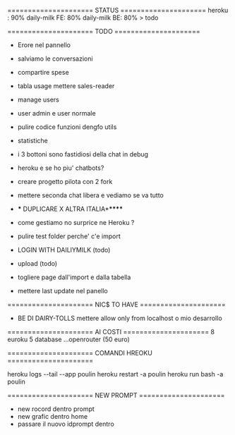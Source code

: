 ===================== STATUS =====================
heroku : 90%
daily-milk FE: 80%
daily-milk BE: 80% > todo

===================== TODO =====================

- Erore nel pannello
- salviamo le conversazioni
- compartire spese
- tabla usage mettere sales-reader
- manage users
- user admin e user normale
- pulire codice funzioni dengfo utils
- statistiche
- i 3 bottoni sono fastidiosi della chat in debug

- heroku e se ho piu' chatbots?
- creare progetto pilota con 2 fork
- mettere seconda chat libera e vediamo se va tutto

- **\*** DUPLICARE X ALTRA ITALIA\***\*\*\*\***
- come gestiamo no surprice ne Heroku ?
- pulire test folder perche' c'e import
- LOGIN WITH DAILIYMILK (todo)
- upload (todo)
- togliere page dall'import e dalla tabella
- mettere last update nel panello

===================== NIC$ TO HAVE =====================

- BE DI DAIRY-TOLLS mettere allow only from localhost o mio desarrollo

===================== AI COSTI =====================
8 euroku
5 database
...openrouter (50 euro)

===================== COMANDI HREOKU =====================

heroku logs --tail --app poulin
heroku restart -a poulin
heroku run bash -a poulin

===================== NEW PROMPT =====================

- new rocord dentro prompt
- new grafic dentro home
- passare il nuovo idprompt dentro
